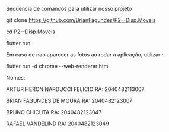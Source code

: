 Sequência de comandos para utilizar nosso projeto

git clone https://github.com/BrianFagundes/P2--Disp.Moveis

cd P2--Disp.Moveis

flutter run

Em caso de nao aparecer as fotos ao rodar a aplicação, utilizar :

flutter run -d chrome --web-renderer html


Nomes:

ARTUR HERON NARDUCCI FELICIO RA: 2040482113007

BRIAN FAGUNDES DE MOURA RA: 2040482123007

BRUNO CHICUTA RA: 2040482123047 

RAFAEL VANDELIND RA: 2040482123049
